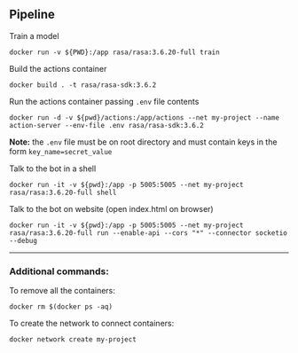 ## Pipeline
Train a model
```
docker run -v ${PWD}:/app rasa/rasa:3.6.20-full train
```

Build the actions container
```
docker build . -t rasa/rasa-sdk:3.6.2
```

Run the actions container passing `.env` file contents
```
docker run -d -v ${pwd}/actions:/app/actions --net my-project --name action-server --env-file .env rasa/rasa-sdk:3.6.2
```
**Note:** the `.env` file must be on root directory and must contain keys in the form `key_name=secret_value`

Talk to the bot in a shell
```
docker run -it -v ${pwd}:/app -p 5005:5005 --net my-project rasa/rasa:3.6.20-full shell
```

Talk to the bot on website (open index.html on browser)
```
docker run -it -v ${pwd}:/app -p 5005:5005 --net my-project rasa/rasa:3.6.20-full run --enable-api --cors "*" --connector socketio --debug
```

---
### Additional commands:
To remove all the containers:
```
docker rm $(docker ps -aq)
```

To create the network to connect containers:
```
docker network create my-project
```
